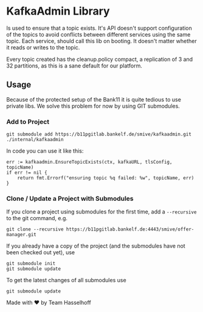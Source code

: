 # KafkaAdmin Library

Is used to ensure that a topic exists. It's API doesn't support configuration of
the topics to avoid conflicts between different services using the same topic.
Each service, should call this lib on booting. It doesn't matter whether it
reads or writes to the topic.

Every topic created has the cleanup.policy compact, a replication of 3 and 32
partitions, as this is a sane default for our platform.

## Usage

Because of the protected setup of the Bank11 it is quite tedious to use private
libs. We solve this problem for now by using GIT submodules.

### Add to Project

```
git submodule add https://b11pgitlab.bankelf.de/smive/kafkaadmin.git ./internal/kafkaadmin
```

In code you can use it like this:

```
err := kafkaadmin.EnsureTopicExists(ctx, kafkaURL, tlsConfig, topicName)
if err != nil {
	return fmt.Errorf("ensuring topic %q failed: %w", topicName, err)
}
```

### Clone / Update a Project with Submodules

If you clone a project using submodules for the first time, add a ```--recursive``` to the git command, e.g.

    git clone --recursive https://b11pgitlab.bankelf.de:4443/smive/offer-manager.git

If you already have a copy of the project (and the submodules have not been checked out yet), use

    git submodule init
    git submodule update

To get the latest changes of all submodules use

    git submodule update

Made with ♥ by Team Hasselhoff
